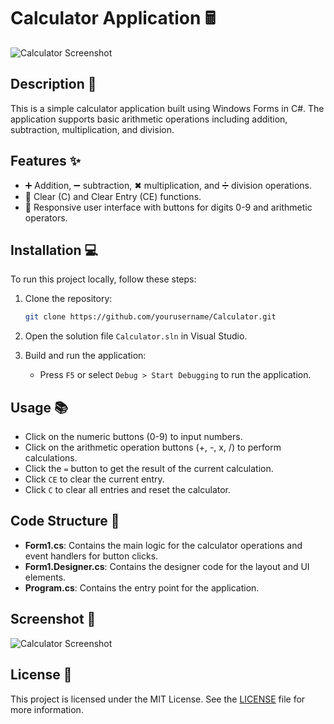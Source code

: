 # Calculator Application 🖩

![Calculator Screenshot](https://github.com/shashank-pd/Calculator/assets/110643754/c7609907-e515-4d5c-8332-4cc5dd23976b)

## Description 📝

This is a simple calculator application built using Windows Forms in C#. The application supports basic arithmetic operations including addition, subtraction, multiplication, and division.

## Features ✨

- ➕ Addition, ➖ subtraction, ✖ multiplication, and ➗ division operations.
- 🧼 Clear (C) and Clear Entry (CE) functions.
- 📱 Responsive user interface with buttons for digits 0-9 and arithmetic operators.

## Installation 💻

To run this project locally, follow these steps:

1. Clone the repository:
    ```bash
    git clone https://github.com/yourusername/Calculator.git
    ```
2. Open the solution file `Calculator.sln` in Visual Studio.

3. Build and run the application:
    - Press `F5` or select `Debug > Start Debugging` to run the application.

## Usage 📚

- Click on the numeric buttons (0-9) to input numbers.
- Click on the arithmetic operation buttons (+, -, x, /) to perform calculations.
- Click the `=` button to get the result of the current calculation.
- Click `CE` to clear the current entry.
- Click `C` to clear all entries and reset the calculator.

## Code Structure 📂

- **Form1.cs**: Contains the main logic for the calculator operations and event handlers for button clicks.
- **Form1.Designer.cs**: Contains the designer code for the layout and UI elements.
- **Program.cs**: Contains the entry point for the application.

## Screenshot 📸

![Calculator Screenshot](https://github.com/shashank-pd/Calculator/assets/110643754/c7609907-e515-4d5c-8332-4cc5dd23976b)

## License 📄

This project is licensed under the MIT License. See the [LICENSE](LICENSE) file for more information.
